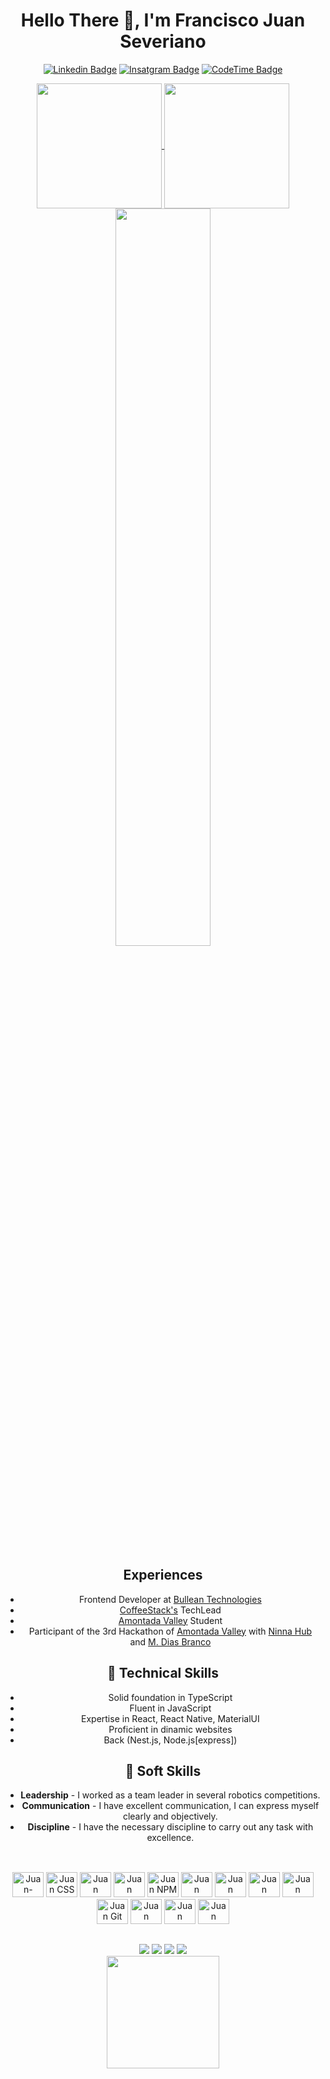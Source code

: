 <head>
  <link rel="stylesheet" href="https://cdn.jsdelivr.net/gh/devicons/devicon@v2.15.1/devicon.min.css">
</head>

# Hello There 🖖, I'm Francisco Juan Severiano

[![Linkedin Badge](https://img.shields.io/badge/-LinkedIn-blue?style=flat-square&logo=Linkedin&logoColor=white)]([https://linkedin.com/in/rodriguesxxx/](https://www.linkedin.com/in/francisco-juan-severiano-a939b9241/))
[![Insatgram Badge](https://img.shields.io/badge/Instagram-E4405F?style=flat-square&logo=instagram&logoColor=white)](https://www.instagram.com/_juan.sev_/)
[![CodeTime Badge](https://img.shields.io/endpoint?style=for-the-badge&color=222&url=https%3A%2F%2Fapi.codetime.dev%2Fshield%3Fid%3D26640%26project%3D%26in=0)](https://codetime.dev)

 <div align="center"> 
<a href="https://github.com/Juan-Severiano">
  <img height=200 align="center" src="https://github-readme-stats.vercel.app/api?username=Juan-Severiano&theme=radical&rank_icon=github&show_icons=true&repo-private=true" />
  <img height=200 align="center" src="https://github-readme-stats.vercel.app/api/top-langs?username=Juan-Severiano&layout=compact&langs_count=12&card_width=320&theme=radical&exclude_repo=create-expo-jtemplate,academytaskhub,github-clone.ts,nextjs-luizomf,inventory-control-next,REACT,my-tours-layout,next14-project,my-tours-next,meus-passeios,proenem-manage,marvel-dev-api,JAVASCRIPT,atividade01.02,HTML,petshop,collaborate,sass-alura,Curso-JavaScript,curso_bootstrap,starwars-list,pokemon-devemdobro,Landing-Page,gatastrofic,academytaskhub-app,react-native-base-project&repo-private=true" />
  <img width=55% align="center"  src="https://github-readme-streak-stats.herokuapp.com?user=Juan-Severiano&theme=radical&mode=weekly" />
</a>
</div>

## Experiences
- Frontend Developer at <a href="https://bullean.com.br">Bullean Technologies</a>
- <a href="https://github.com/CoffeeStackDev">CoffeeStack's</a> TechLead
- [Amontada Valley](https://www.amontadavalley.com.br/) Student
- Participant of the 3rd Hackathon of [Amontada Valley](https://www.amontadavalley.com.br/) with [Ninna Hub](https://ninnahub.com.br/) and [M. Dias Branco](https://mdiasbranco.com.br/)


## 🔧 Technical Skills
- Solid foundation in TypeScript
- Fluent in JavaScript
- Expertise in React, React Native, MaterialUI
- Proficient in dinamic websites
- Back (Nest.js, Node.js[express])


## 🔧 Soft Skills
- **Leadership** - I worked as a team leader in several robotics competitions.
- **Communication** - I have excellent communication, I can express myself clearly and objectively.
- **Discipline** - I have the necessary discipline to carry out any task with excellence.

##

<body align="center">
    <div class="ferramentas" align="center"> 
        <br>
        <img aling="center" alt="Juan-HTML" height="40" width="50"
            src="https://cdn.jsdelivr.net/gh/devicons/devicon/icons/html5/html5-plain.svg" />
        <img aling="center" alt="Juan CSS" height="40" width="50"
            src="https://cdn.jsdelivr.net/gh/devicons/devicon/icons/css3/css3-original.svg" />
        <img aling="center" alt="Juan JavaScript" height="40" width="50"
            src="https://cdn.jsdelivr.net/gh/devicons/devicon/icons/javascript/javascript-original.svg" />
        <img aling="center" alt="Juan React" height="40" width="50"
            src="https://cdn.jsdelivr.net/gh/devicons/devicon/icons/react/react-original-wordmark.svg" />
        <img aling="center" alt="Juan NPM" height="40" width="50"
            src="https://cdn.jsdelivr.net/gh/devicons/devicon/icons/npm/npm-original-wordmark.svg" />
        <img aling="center" alt="Juan Python" height="40" width="50"
            src="https://cdn.jsdelivr.net/gh/devicons/devicon/icons/python/python-original.svg" />
        <img aling="center" alt="Juan Arduino" height="40" width="50"
            src="https://cdn.jsdelivr.net/gh/devicons/devicon/icons/arduino/arduino-original.svg" />
        <img aling="center" alt="Juan VSCODE" height="40" width="50"
            src="https://cdn.jsdelivr.net/gh/devicons/devicon/icons/vscode/vscode-original.svg" />
        <img aling="center" alt="Juan Ubuntu" height="40" width="50"
          src="https://cdn.jsdelivr.net/gh/devicons/devicon/icons/ubuntu/ubuntu-plain.svg" />
        <img aling="center" alt="Juan Git" height="40" width="50"
            src="https://cdn.jsdelivr.net/gh/devicons/devicon/icons/git/git-original.svg" />
        <img aling="center" alt="Juan Django" height="40" width="50" 
            src="https://cdn.jsdelivr.net/gh/devicons/devicon/icons/django/django-plain.svg" />
        <img aling="center" alt="Juan MySQL" height="40" width="50"
            src="https://cdn.jsdelivr.net/gh/devicons/devicon/icons/mysql/mysql-original-wordmark.svg" />
        <img aling="center" alt="Juan Gimp rapaz" height="40" width="50"
            src="https://cdn.jsdelivr.net/gh/devicons/devicon/icons/gimp/gimp-original.svg" />
    </div>


  ##



<div align="center"> 
  <a href="https://discord.gg/_juan_7" target="_blank"><img src="https://img.shields.io/badge/Discord-7289DA?style=for-the-badge&logo=discord&logoColor=white" target="_blank"></a> 
 <a href = "mailto:juansoussev@gmail.com"><img src="https://img.shields.io/badge/-Gmail-%23333?style=for-the-badge&logo=gmail&logoColor=white" target="_blank"></a>
  <a href="https://www.linkedin.com/in/francisco-juan-severiano-a939b9241/" target="_blank"><img src="https://img.shields.io/badge/-LinkedIn-%230077B5?style=for-the-badge&logo=linkedin&logoColor=white" target="_blank"></a>
   <a href="https://t.me/@juansev616" target="_blank"><img src="https://img.shields.io/badge/Telegram-2CA5E0?style=for-the-badge&logo=telegram&logoColor=white"></a>
</div>
<div align="center">
  <img height="180em" src="https://quotes-github-readme.vercel.app/api?type=horizontal&theme=radical" />
</div>
</body>
